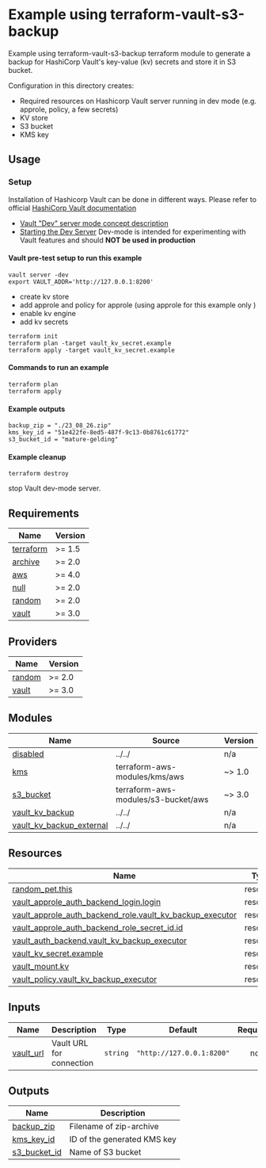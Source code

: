 # Example using terraform-vault-s3-backup

Example using terraform-vault-s3-backup terraform module to generate a backup for HashiCorp Vault's key-value (kv) secrets and store it in S3 bucket.

Configuration in this directory creates:
 - Required resources on Hashicorp Vault server running in dev mode (e.g. approle, policy, a few secrets)
 - KV store
 - S3 bucket 
 - KMS key



## Usage

### Setup 

Installation of Hashicorp Vault can be done in different ways. Please refer to official [HashiCorp Vault documentation](https://developer.hashicorp.com/vault/docs/install)
- [Vault "Dev" server mode concept description](https://developer.hashicorp.com/vault/docs/concepts/dev-server)
- [Starting the Dev Server](https://developer.hashicorp.com/vault/tutorials/getting-started/getting-started-dev-server)
Dev-mode is intended for experimenting with Vault features and should **NOT be used in production**



#### Vault pre-test setup to run this example

```shell
vault server -dev 
export VAULT_ADDR='http://127.0.0.1:8200'
```
- create kv store
- add approle and policy for approle (using approle for this example only )
- enable kv engine
- add kv secrets

```shell
terraform init
terraform plan -target vault_kv_secret.example
terraform apply -target vault_kv_secret.example
```
#### Commands to run an example


```shell
terraform plan
terraform apply
```
#### Example outputs

```
backup_zip = "./23_08_26.zip"
kms_key_id = "51e422fe-8ed5-487f-9c13-0b8761c61772"
s3_bucket_id = "mature-gelding"
```

#### Example cleanup


```shell
terraform destroy
```
stop Vault dev-mode server.

<!-- BEGINNING OF PRE-COMMIT-TERRAFORM DOCS HOOK -->
## Requirements

| Name | Version |
|------|---------|
| <a name="requirement_terraform"></a> [terraform](#requirement\_terraform) | >= 1.5 |
| <a name="requirement_archive"></a> [archive](#requirement\_archive) | >= 2.0 |
| <a name="requirement_aws"></a> [aws](#requirement\_aws) | >= 4.0 |
| <a name="requirement_null"></a> [null](#requirement\_null) | >= 2.0 |
| <a name="requirement_random"></a> [random](#requirement\_random) | >= 2.0 |
| <a name="requirement_vault"></a> [vault](#requirement\_vault) | >= 3.0 |

## Providers

| Name | Version |
|------|---------|
| <a name="provider_random"></a> [random](#provider\_random) | >= 2.0 |
| <a name="provider_vault"></a> [vault](#provider\_vault) | >= 3.0 |

## Modules

| Name | Source | Version |
|------|--------|---------|
| <a name="module_disabled"></a> [disabled](#module\_disabled) | ../../ | n/a |
| <a name="module_kms"></a> [kms](#module\_kms) | terraform-aws-modules/kms/aws | ~> 1.0 |
| <a name="module_s3_bucket"></a> [s3\_bucket](#module\_s3\_bucket) | terraform-aws-modules/s3-bucket/aws | ~> 3.0 |
| <a name="module_vault_kv_backup"></a> [vault\_kv\_backup](#module\_vault\_kv\_backup) | ../../ | n/a |
| <a name="module_vault_kv_backup_external"></a> [vault\_kv\_backup\_external](#module\_vault\_kv\_backup\_external) | ../../ | n/a |

## Resources

| Name | Type |
|------|------|
| [random_pet.this](https://registry.terraform.io/providers/hashicorp/random/latest/docs/resources/pet) | resource |
| [vault_approle_auth_backend_login.login](https://registry.terraform.io/providers/hashicorp/vault/latest/docs/resources/approle_auth_backend_login) | resource |
| [vault_approle_auth_backend_role.vault_kv_backup_executor](https://registry.terraform.io/providers/hashicorp/vault/latest/docs/resources/approle_auth_backend_role) | resource |
| [vault_approle_auth_backend_role_secret_id.id](https://registry.terraform.io/providers/hashicorp/vault/latest/docs/resources/approle_auth_backend_role_secret_id) | resource |
| [vault_auth_backend.vault_kv_backup_executor](https://registry.terraform.io/providers/hashicorp/vault/latest/docs/resources/auth_backend) | resource |
| [vault_kv_secret.example](https://registry.terraform.io/providers/hashicorp/vault/latest/docs/resources/kv_secret) | resource |
| [vault_mount.kv](https://registry.terraform.io/providers/hashicorp/vault/latest/docs/resources/mount) | resource |
| [vault_policy.vault_kv_backup_executor](https://registry.terraform.io/providers/hashicorp/vault/latest/docs/resources/policy) | resource |

## Inputs

| Name | Description | Type | Default | Required |
|------|-------------|------|---------|:--------:|
| <a name="input_vault_url"></a> [vault\_url](#input\_vault\_url) | Vault URL for connection | `string` | `"http://127.0.0.1:8200"` | no |

## Outputs

| Name | Description |
|------|-------------|
| <a name="output_backup_zip"></a> [backup\_zip](#output\_backup\_zip) | Filename of zip-archive |
| <a name="output_kms_key_id"></a> [kms\_key\_id](#output\_kms\_key\_id) | ID of the generated KMS key |
| <a name="output_s3_bucket_id"></a> [s3\_bucket\_id](#output\_s3\_bucket\_id) | Name of S3 bucket |
<!-- END OF PRE-COMMIT-TERRAFORM DOCS HOOK -->
